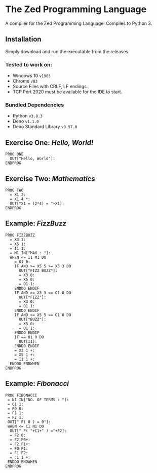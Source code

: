 # The Zed Programming Language
A compiler for the Zed Programming Language.
Compiles to Python 3.

## Installation
Simply download and run the executable from the releases.
### Tested to work on:
- Windows 10 `v1903`
- Chrome `v83`
- Source Files with CRLF, LF endings.
- TCP Port 2020 must be available for the IDE to start.
### Bundled Dependencies
- Python `v3.8.3`
- Deno `v1.1.0`
- Deno Standard Library `v0.57.0`

## Exercise One: *Hello, World!*
```st
PROG ONE
  OUT["Hello, World"]:
ENDPROG
```

## Exercise Two: *Mathematics*
```st
PROG TWO
  = X1 2:
  = X1 4 *:
  OUT["X1 = (2*4) = "+X1]:
ENDPROG
```

## Example: *FizzBuzz*
```st
PROG FIZZBUZZ
  = X3 1:
  = X5 1:
  = I1 1:
  = M1 IN["MAX : "]:
  WHEN <= I1 M1 DO
    = O1 0:
    IF AND >= X5 5 >= X3 3 DO
      OUT["FIZZ BUZZ"]:
      = X3 0:
      = X5 0:
      = O1 1:
    ENDDO ENDIF
    IF AND >= X3 3 == O1 0 DO
      OUT["FIZZ"]:
      = X3 0:
      = O1 1:
    ENDDO ENDIF
    IF AND >= X5 5 == O1 0 DO
      OUT["BUZZ"]:
      = X5 0:
      = O1 1:
    ENDDO ENDIF
    IF == O1 0 DO
      OUT[I1]:
    ENDDO ENDIF
    = X3 1 +:
    = X5 1 +:
    = I1 1 +:
  ENDDO ENDWHEN
ENDPROG
```

## Example: *Fibonacci*
```st
PROG FIBONACCI
 = N1 IN["NO. OF TERMS : "]:
 = C1 1:
 = F0 0:
 = F1 1:
 = F2 1:
 OUT[" F( 0 ) = 0"]:
 WHEN <= C1 N1 DO
  OUT[" F( "+C1+" ) ="+F2]:
  = F2 0:
  = F2 F0+:
  = F2 F1+:
  = F0 F1:
  = F1 F2:
  = C1 1 +:
 ENDDO ENDWHEN
ENDPROG
```
